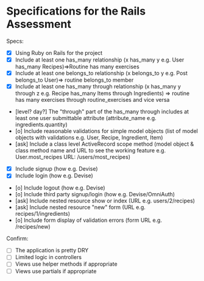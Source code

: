 # Specifications for the Rails Assessment

Specs:
- [x] Using Ruby on Rails for the project
- [x] Include at least one has_many relationship (x has_many y e.g. User has_many Recipes)=>Routine has many exercises
- [x] Include at least one belongs_to relationship (x belongs_to y e.g. Post belongs_to User)=> routine belongs_to member
- [x] Include at least one has_many through relationship (x has_many y through z e.g. Recipe has_many Items through Ingredients) => routine has many exercises through routine_exercises and vice versa
- [level? day?] The "through" part of the has_many through includes at least one user submittable attribute (attribute_name e.g. ingredients.quantity)
- [o] Include reasonable validations for simple model objects (list of model objects with validations e.g. User, Recipe, Ingredient, Item)
- [ask] Include a class level ActiveRecord scope method (model object & class method name and URL to see the working feature e.g. User.most_recipes URL: /users/most_recipes)
- [x] Include signup (how e.g. Devise)
- [x] Include login (how e.g. Devise)
- [o] Include logout (how e.g. Devise)
- [o] Include third party signup/login (how e.g. Devise/OmniAuth)
- [ask] Include nested resource show or index (URL e.g. users/2/recipes)
- [ask] Include nested resource "new" form (URL e.g. recipes/1/ingredients)
- [o] Include form display of validation errors (form URL e.g. /recipes/new)

Confirm:
- [ ] The application is pretty DRY
- [ ] Limited logic in controllers
- [ ] Views use helper methods if appropriate
- [ ] Views use partials if appropriate
